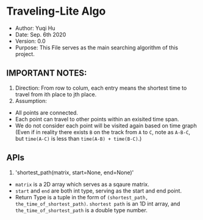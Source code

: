 # Traveling-Lite Algo

 - Author: Yuqi Hu
 - Date: Sep. 6th 2020
 - Version: 0.0
 - Purpose: This File serves as the main searching algorithm of this project.

## IMPORTANT NOTES:
1. Direction: From row to colum, each entry means the shortest time to travel from ith place to jth place.
2. Assumption:
  * All points are connected.
  * Each point can travel to other points within an exisited time span.
  * We do not consider each point will be visited again based on time graph (Even if in reality there exists `B` on the track from `A` to `C`, note as `A-B-C`, but `time(A-C)` is less than `time(A-B) + time(B-C)`.)
    
## APIs
1. 'shortest_path(matrix, start=None, end=None)'
  * `matrix` is a 2D array which serves as a sqaure matrix.
  * `start` and `end` are both int type, serving as the start and end point.
  * Return Type is a tuple in the form of `(shortest_path, the_time_of_shortest_path)`. `shortest path` is an 1D int array, and `the_time_of_shortest_path` is a double type number.
